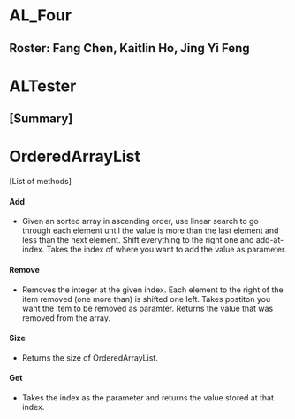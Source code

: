 # AL_Four

## Roster: Fang Chen, Kaitlin Ho, Jing Yi Feng

# ALTester

## [Summary]

# OrderedArrayList

[List of methods]
#### Add
* Given an sorted array in ascending order, use linear search to go through each element until the value is more than the last element and less than the next element. Shift everything to the right one and add-at-index. Takes the index of where you want to add the value as parameter.

#### Remove
* Removes the integer at the given index. Each element to the right of the item removed (one more than) is shifted one left. Takes postiton you want the item to be removed as paramter. Returns the value that was removed from the array.
#### Size
* Returns the size of OrderedArrayList.
#### Get
* Takes the index as the parameter and returns the value stored at that index.
